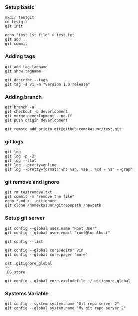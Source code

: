 ### Setup basic

    mkdir testgit
    cd testgit
    git init

    echo "test 1st file" > test.txt
    git add .
    git commit

### Adding tags

    git add tag tagname
    git show tagname

    git describe --tags
    git tag -a v1 -m "version 1.0 release"

### Adding branch

    git branch -a
    git checkout -b deverlopment
    git merge deverlopment --no-ff
    git push origin deverlopment

    git remote add origin git@github.com:kasunr/test.git   

### git logs
    git log
    git log -p -2
    git log --stat
    git log --pretty=online
    git log --pretty=format:"%h: %an, %ae , %cd - %s" --graph


### git remove and ignore

    git rm testremove.txt
    git commit -m "remove the file"
    echo *.md >  .gitignore
    git clone /home/kasunr/gitrepopath /newpath




### Setup git server

    git config --global user.name "Root User"
    git config --global user.email "root@localhost"

    git config --list

    git config --global core.editor vim
    git config --global core.pager 'more'

    cat .gitignore_global
    *~
    .DS_store

    git config --global core.excludefile ~/.gitignore_global

### Systems Variable

    git config --system system.name "Git repo server 2"
    git config --global system.name "My git repo server 2"

